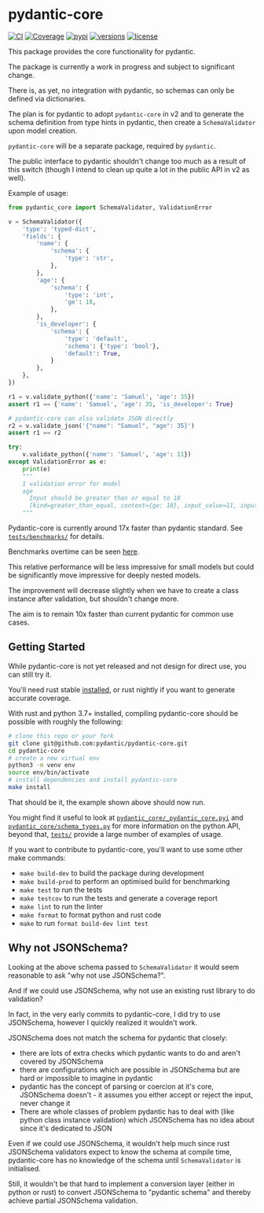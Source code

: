 # pydantic-core

[![CI](https://github.com/pydantic/pydantic-core/workflows/ci/badge.svg?event=push)](https://github.com/pydantic/pydantic-core/actions?query=event%3Apush+branch%3Amain+workflow%3Aci)
[![Coverage](https://codecov.io/gh/pydantic/pydantic-core/branch/main/graph/badge.svg)](https://codecov.io/gh/pydantic/pydantic-core)
[![pypi](https://img.shields.io/pypi/v/pydantic-core.svg)](https://pypi.python.org/pypi/pydantic-core)
[![versions](https://img.shields.io/pypi/pyversions/pydantic-core.svg)](https://github.com/pydantic/pydantic-core)
[![license](https://img.shields.io/github/license/pydantic/pydantic-core.svg)](https://github.com/pydantic/pydantic-core/blob/main/LICENSE)

This package provides the core functionality for pydantic.

The package is currently a work in progress and subject to significant change.

There is, as yet, no integration with pydantic, so schemas can only be defined via dictionaries.

The plan is for pydantic to adopt `pydantic-core` in v2 and to generate the schema definition from type hints in
pydantic, then create a `SchemaValidator` upon model creation.

`pydantic-core` will be a separate package, required by `pydantic`.

The public interface to pydantic shouldn't change too much as a result of this switch
(though I intend to clean up quite a lot in the public API in v2 as well).

Example of usage:

```py
from pydantic_core import SchemaValidator, ValidationError

v = SchemaValidator({
    'type': 'typed-dict',
    'fields': {
        'name': {
            'schema': {
                'type': 'str',
            },
        },
        'age': {
            'schema': {
                'type': 'int',
                'ge': 18,
            },
        },
        'is_developer': {
            'schema': {
                'type': 'default',
                'schema': {'type': 'bool'},
                'default': True,
            }
        },
    },
})

r1 = v.validate_python({'name': 'Samuel', 'age': 35})
assert r1 == {'name': 'Samuel', 'age': 35, 'is_developer': True}

# pydantic-core can also validate JSON directly
r2 = v.validate_json('{"name": "Samuel", "age": 35}')
assert r1 == r2

try:
    v.validate_python({'name': 'Samuel', 'age': 11})
except ValidationError as e:
    print(e)
    """
    1 validation error for model
    age
      Input should be greater than or equal to 18
      [kind=greater_than_equal, context={ge: 18}, input_value=11, input_type=int]
    """
```

Pydantic-core is currently around 17x faster than pydantic standard.
See [`tests/benchmarks/`](./tests/benchmarks/) for details.

Benchmarks overtime can be seen [here](https://pydantic.github.io/pydantic-core/dev/bench/).

This relative performance will be less impressive for small models but could be significantly move impressive
for deeply nested models.

The improvement will decrease slightly when we have to create a class instance after validation,
but shouldn't change more.

The aim is to remain 10x faster than current pydantic for common use cases.

## Getting Started

While pydantic-core is not yet released and not design for direct use, you can still try it.

You'll need rust stable [installed](https://rustup.rs/), or rust nightly if you want to generate accurate coverage.

With rust and python 3.7+ installed, compiling pydantic-core should be possible with roughly the following:

```bash
# clone this repo or your fork
git clone git@github.com:pydantic/pydantic-core.git
cd pydantic-core
# create a new virtual env
python3 -m venv env
source env/bin/activate
# install dependencies and install pydantic-core
make install
```

That should be it, the example shown above should now run.

You might find it useful to look at [`pydantic_core/_pydantic_core.pyi`](./pydantic_core/_pydantic_core.pyi) and
[`pydantic_core/schema_types.py`](./pydantic_core/schema_types.py) for more information on the python API,
beyond that, [`tests/`](./tests) provide a large number of examples of usage.

If you want to contribute to pydantic-core, you'll want to use some other make commands:
* `make build-dev` to build the package during development
* `make build-prod` to perform an optimised build for benchmarking
* `make test` to run the tests
* `make testcov` to run the tests and generate a coverage report
* `make lint` to run the linter
* `make format` to format python and rust code
* `make` to run `format build-dev lint test`

## Why not JSONSchema?

Looking at the above schema passed to `SchemaValidator` it would seem reasonable to ask "why not use JSONSchema?".

And if we could use JSONSchema, why not use an existing rust library to do validation?

In fact, in the very early commits to pydantic-core, I did try to use JSONSchema,
however I quickly realized it wouldn't work.

JSONSchema does not match the schema for pydantic that closely:
* there are lots of extra checks which pydantic wants to do and aren't covered by JSONSchema
* there are configurations which are possible in JSONSchema but are hard or impossible to imagine in pydantic
* pydantic has the concept of parsing or coercion at it's core, JSONSchema doesn't -
  it assumes you either accept or reject the input, never change it
* There are whole classes of problem pydantic has to deal with (like python class instance validation) which JSONSchema
  has no idea about since it's dedicated to JSON

Even if we could use JSONSchema, it wouldn't help much since rust JSONSchema validators expect to know the
schema at compile time, pydantic-core has no knowledge of the schema until `SchemaValidator` is initialised.

Still, it wouldn't be that hard to implement a conversion layer (either in python or rust) to convert JSONSchema
to "pydantic schema" and thereby achieve partial JSONSchema validation.
